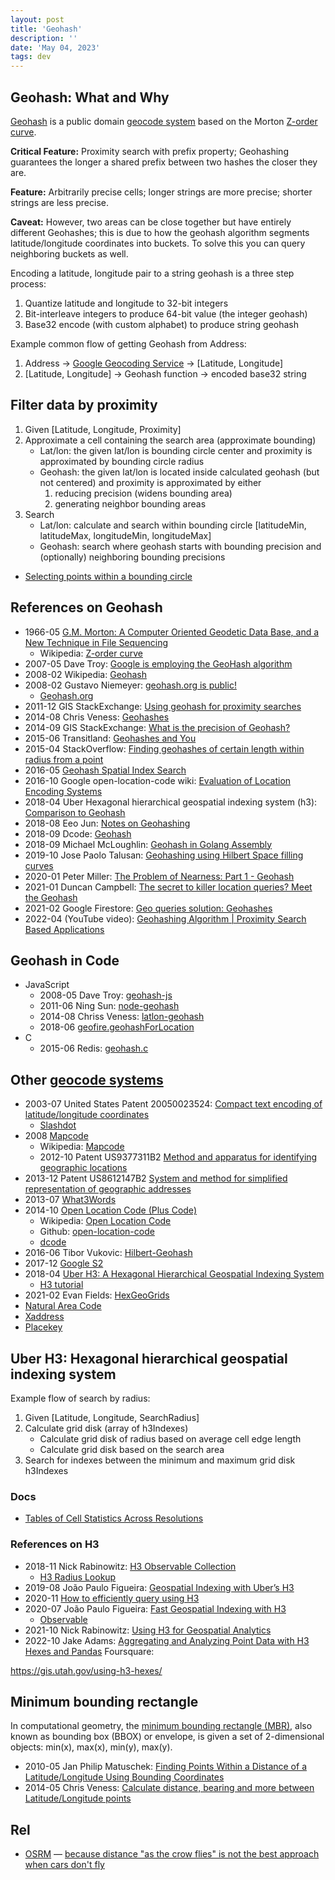 ```yaml
---
layout: post
title: 'Geohash'
description: ''
date: 'May 04, 2023'
tags: dev
---
```


## Geohash: What and Why

[Geohash](https://en.wikipedia.org/wiki/Geohash) is a public domain [geocode system](https://en.wikipedia.org/wiki/Geocode#Geocode_system) based on the Morton [Z-order curve](https://en.wikipedia.org/wiki/Z-order_curve).

**Critical Feature:** Proximity search with prefix property; Geohashing guarantees the longer a shared prefix between two hashes the closer they are.

**Feature:** Arbitrarily precise cells; longer strings are more precise; shorter strings are less precise.

**Caveat:** However, two areas can be close together but have entirely different Geohashes; this is due to how the geohash algorithm segments latitude/longitude coordinates into buckets. To solve this you can query neighboring buckets as well.

Encoding a latitude, longitude pair to a string geohash is a three step process:

1. Quantize latitude and longitude to 32-bit integers
2. Bit-interleave integers to produce 64-bit value (the integer geohash)
3. Base32 encode (with custom alphabet) to produce string geohash

Example common flow of getting Geohash from Address:

1. Address → [Google Geocoding Service](https://developers.google.com/maps/documentation/javascript/geocoding) → [Latitude, Longitude]
2. [Latitude, Longitude] → Geohash function → encoded base32 string


## Filter data by proximity

1. Given [Latitude, Longitude, Proximity]
2. Approximate a cell containing the search area (approximate bounding)
    - Lat/lon: the given lat/lon is bounding circle center and proximity is approximated by bounding circle radius
    - Geohash: the given lat/lon is located inside calculated geohash (but not centered) and proximity is approximated by either
        1. reducing precision (widens bounding area)
        2. generating neighbor bounding areas
3. Search
    - Lat/lon: calculate and search within bounding circle [latitudeMin, latitudeMax, longitudeMin, longitudeMax]
    - Geohash: search where geohash starts with bounding precision and (optionally) neighboring bounding precisions

- [Selecting points within a bounding circle](https://www.movable-type.co.uk/scripts/latlong-db.html)

## References on Geohash

- 1966-05 [G.M. Morton: A Computer Oriented Geodetic Data Base, and a New Technique in File Sequencing](https://dominoweb.draco.res.ibm.com/0dabf9473b9c86d48525779800566a39.html)
    - Wikipedia: [Z-order curve](https://en.wikipedia.org/wiki/Z-order_curve)
- 2007-05 Dave Troy: [Google is employing the GeoHash algorithm](https://web.archive.org/web/20111123133103/http://www.openlocation.org/?p=9)
- 2008-02 Wikipedia: [Geohash](https://en.wikipedia.org/wiki/Geohash)
- 2008-02 Gustavo Niemeyer: [geohash.org is public!](https://web.archive.org/web/20080305223755/http://blog.labix.org/#post-85)
    - [Geohash.org](http://geohash.org/site/tips.html)
- 2011-12 GIS StackExchange: [Using geohash for proximity searches](https://gis.stackexchange.com/questions/18330/using-geohash-for-proximity-searches/92331#92331)
- 2014-08 Chris Veness: [Geohashes](https://www.movable-type.co.uk/scripts/geohash.html)
- 2014-09 GIS StackExchange: [What is the precision of Geohash?](https://gis.stackexchange.com/questions/115280/what-is-the-precision-of-geohash)
- 2015-06 Transitland: [Geohashes and You](https://www.transit.land/news/2015/06/05/geohashes-and-you)
- 2015-04 StackOverflow: [Finding geohashes of certain length within radius from a point](https://stackoverflow.com/questions/36705355/finding-geohashes-of-certain-length-within-radius-from-a-point)
- 2016-05 [Geohash Spatial Index Search](https://github.com/yinqiwen/ardb/wiki/Spatial-Index)
- 2016-10 Google open-location-code wiki: [Evaluation of Location Encoding Systems](https://github.com/google/open-location-code/wiki/Evaluation-of-Location-Encoding-Systems#geohash)
- 2018-04 Uber Hexagonal hierarchical geospatial indexing system (h3): [Comparison to Geohash](https://h3geo.org/docs/comparisons/geohash)
- 2018-08 Eeo Jun: [Notes on Geohashing](https://eugene-eeo.github.io/blog/geohashing.html)
- 2018-09 Dcode: [Geohash](https://www.dcode.fr/geohash-coordinates)
- 2018-09 Michael McLoughlin: [Geohash in Golang Assembly](https://mmcloughlin.com/posts/geohash-assembly)
- 2019-10 Jose Paolo Talusan: [Geohashing using Hilbert Space filling curves](https://jpinjpblog.wordpress.com/2019/10/24/geohashing-using-hilbert-space-filling-curves/)
- 2020-01 Peter Miller: [The Problem of Nearness: Part 1 - Geohash](https://dev.to/phm200/the-problem-of-nearness-part-1-geohash-4hh8)
- 2021-01 Duncan Campbell: [The secret to killer location queries? Meet the Geohash](https://duncanacampbell.medium.com/demystifying-compound-location-queries-in-firebase-740e88a3fa9a)
- 2021-02 Google Firestore: [Geo queries solution: Geohashes](https://cloud.google.com/firestore/docs/solutions/geoqueries#solution_geohashes)
- 2022-04 (YouTube video): [Geohashing Algorithm | Proximity Search Based Applications](https://youtu.be/6uhSpLjGLgo)

## Geohash in Code

- JavaScript
    - 2008-05 Dave Troy: [geohash-js](https://github.com/davetroy/geohash-js)
    - 2011-06 Ning Sun: [node-geohash](https://github.com/sunng87/node-geohash)
    - 2014-08 Chriss Veness: [latlon-geohash](https://github.com/chrisveness/latlon-geohash)
    - 2018-06 [geofire.geohashForLocation](https://github.com/firebase/geofire-js/blob/master/packages/geofire-common/src/index.ts#L146)
- C
    - 2015-06 Redis: [geohash.c](https://github.com/redis/redis/blob/fc0c9c8097a5b2bc8728bec9cfee26817a702f09/src/geohash.c)


## Other [geocode systems](https://en.wikipedia.org/wiki/Geocode#Geocode_system)

- 2003-07 United States Patent 20050023524: [Compact text encoding of latitude/longitude coordinates](https://patents.google.com/patent/US20050023524A1/en)
    - [Slashdot](https://yro.slashdot.org/story/05/02/06/1437236/microsoft-seeks-latitudelongitude-patent)
- 2008 [Mapcode](https://www.mapcode.com/)
    - Wikipedia: [Mapcode](https://en.wikipedia.org/wiki/Mapcode#:~:text=The%20mapcode%20system%20was%20developed,opened%20up%20for%20civilian%20use.)
    - 2012-10 Patent US9377311B2 [Method and apparatus for identifying geographic locations](https://patents.google.com/patent/US9377311/en)
- 2013-12 Patent US8612147B2 [System and method for simplified representation of geographic addresses](https://patents.google.com/patent/US8612147B2/en)
- 2013-07 [What3Words](https://what3words.com/)
- 2014-10 [Open Location Code (Plus Code)](https://maps.google.com/pluscodes/)
    - Wikipedia: [Open Location Code](https://en.wikipedia.org/wiki/Open_Location_Code)
    - Github: [open-location-code](https://github.com/google/open-location-code)
    - [dcode](https://www.dcode.fr/open-location-code)
- 2016-06 Tibor Vukovic: [Hilbert-Geohash](https://ntnuopen.ntnu.no/ntnu-xmlui/bitstream/handle/11250/2404058/14938_FULLTEXT.pdf?sequence=1)
- 2017-12 [Google S2](https://opensource.googleblog.com/2017/12/announcing-s2-library-geometry-on-sphere.html)
- 2018-04 [Uber H3: A Hexagonal Hierarchical Geospatial Indexing System](https://h3geo.org/)
    - [H3 tutorial](https://observablehq.com/@nrabinowitz/h3-tutorial-intro-to-h3-js-v4)
- 2021-02 Evan Fields: [HexGeoGrids](https://evanfields.github.io/No-Perfect-Geo-Grid/)
- [Natural Area Code](https://wikimili.com/en/Natural_Area_Code)
- [Xaddress](https://xaddress.org/)
- [Placekey](https://www.placekey.io/)

## Uber H3: Hexagonal hierarchical geospatial indexing system

Example flow of search by radius:

1. Given [Latitude, Longitude, SearchRadius]
2. Calculate grid disk (array of h3Indexes)
    - Calculate grid disk of radius based on average cell edge length
    - Calculate grid disk based on the search area
3. Search for indexes between the minimum and maximum grid disk h3Indexes

### Docs
- [Tables of Cell Statistics Across Resolutions](https://h3geo.org/docs/core-library/restable/)

### References on H3

- 2018-11 Nick Rabinowitz: [H3 Observable Collection](https://observablehq.com/collection/@nrabinowitz/h3)
    - [H3 Radius Lookup](https://observablehq.com/@nrabinowitz/h3-radius-lookup)
- 2019-08 João Paulo Figueira: [Geospatial Indexing with Uber’s H3](https://towardsdatascience.com/geospatial-indexing-with-ubers-h3-766399b690c)
- 2020-11 [How to efficiently query using H3](https://github.com/uber/h3-js/issues/100)
- 2020-07 João Paulo Figueira: [Fast Geospatial Indexing with H3](https://towardsdatascience.com/fast-geospatial-indexing-with-h3-90e862482585)
    - [Observable](https://observablehq.com/@zmarois-dataminr/h3-radius-lookup-using-figueiras-approach)
- 2021-10 Nick Rabinowitz: [Using H3 for Geospatial Analytics](https://location.foursquare.com/resources/reports-and-insights/ebook/how-to-use-h3-for-geospatial-analytics/)
- 2022-10 Jake Adams: [Aggregating and Analyzing Point Data with H3 Hexes and Pandas](https://gis.utah.gov/using-h3-hexes/)
Foursquare:

https://gis.utah.gov/using-h3-hexes/

## Minimum bounding rectangle

In computational geometry, the [minimum bounding rectangle (MBR)](https://en.wikipedia.org/wiki/Minimum_bounding_rectangle), also known as bounding box (BBOX) or envelope, is given a set of 2-dimensional objects: min(x), max(x), min(y), max(y).

- 2010-05 Jan Philip Matuschek: [Finding Points Within a Distance of a Latitude/Longitude Using Bounding Coordinates](http://janmatuschek.de/LatitudeLongitudeBoundingCoordinates)
- 2014-05 Chris Veness: [Calculate distance, bearing and more between Latitude/Longitude points](http://www.movable-type.co.uk/scripts/latlong.html)

## Rel

- [OSRM](https://project-osrm.org/) — [because distance "as the crow flies" is not the best approach when cars don't fly](https://github.com/uber/h3-js/issues/101#issuecomment-728683814)
